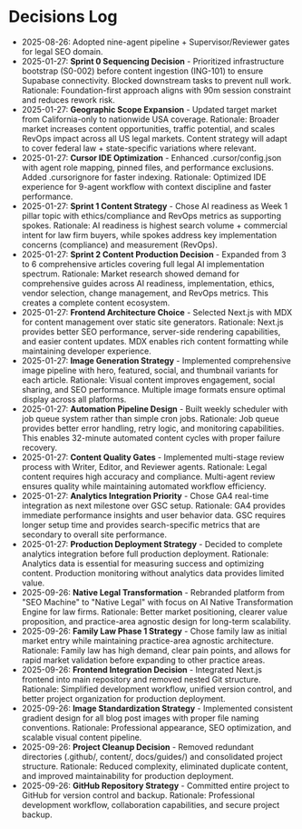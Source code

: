 # Decisions Log
- 2025-08-26: Adopted nine-agent pipeline + Supervisor/Reviewer gates for legal SEO domain.
- 2025-01-27: **Sprint 0 Sequencing Decision** - Prioritized infrastructure bootstrap (S0-002) before content ingestion (ING-101) to ensure Supabase connectivity. Blocked downstream tasks to prevent null work. Rationale: Foundation-first approach aligns with 90m session constraint and reduces rework risk.
- 2025-01-27: **Geographic Scope Expansion** - Updated target market from California-only to nationwide USA coverage. Rationale: Broader market increases content opportunities, traffic potential, and scales RevOps impact across all US legal markets. Content strategy will adapt to cover federal law + state-specific variations where relevant.
- 2025-01-27: **Cursor IDE Optimization** - Enhanced .cursor/config.json with agent role mapping, pinned files, and performance exclusions. Added .cursorignore for faster indexing. Rationale: Optimized IDE experience for 9-agent workflow with context discipline and faster performance.
- 2025-01-27: **Sprint 1 Content Strategy** - Chose AI readiness as Week 1 pillar topic with ethics/compliance and RevOps metrics as supporting spokes. Rationale: AI readiness is highest search volume + commercial intent for law firm buyers, while spokes address key implementation concerns (compliance) and measurement (RevOps).
- 2025-01-27: **Sprint 2 Content Production Decision** - Expanded from 3 to 6 comprehensive articles covering full legal AI implementation spectrum. Rationale: Market research showed demand for comprehensive guides across AI readiness, implementation, ethics, vendor selection, change management, and RevOps metrics. This creates a complete content ecosystem.
- 2025-01-27: **Frontend Architecture Choice** - Selected Next.js with MDX for content management over static site generators. Rationale: Next.js provides better SEO performance, server-side rendering capabilities, and easier content updates. MDX enables rich content formatting while maintaining developer experience.
- 2025-01-27: **Image Generation Strategy** - Implemented comprehensive image pipeline with hero, featured, social, and thumbnail variants for each article. Rationale: Visual content improves engagement, social sharing, and SEO performance. Multiple image formats ensure optimal display across all platforms.
- 2025-01-27: **Automation Pipeline Design** - Built weekly scheduler with job queue system rather than simple cron jobs. Rationale: Job queue provides better error handling, retry logic, and monitoring capabilities. This enables 32-minute automated content cycles with proper failure recovery.
- 2025-01-27: **Content Quality Gates** - Implemented multi-stage review process with Writer, Editor, and Reviewer agents. Rationale: Legal content requires high accuracy and compliance. Multi-agent review ensures quality while maintaining automated workflow efficiency.
- 2025-01-27: **Analytics Integration Priority** - Chose GA4 real-time integration as next milestone over GSC setup. Rationale: GA4 provides immediate performance insights and user behavior data. GSC requires longer setup time and provides search-specific metrics that are secondary to overall site performance.
- 2025-01-27: **Production Deployment Strategy** - Decided to complete analytics integration before full production deployment. Rationale: Analytics data is essential for measuring success and optimizing content. Production monitoring without analytics data provides limited value.
- 2025-09-26: **Native Legal Transformation** - Rebranded platform from "SEO Machine" to "Native Legal" with focus on AI Native Transformation Engine for law firms. Rationale: Better market positioning, clearer value proposition, and practice-area agnostic design for long-term scalability.
- 2025-09-26: **Family Law Phase 1 Strategy** - Chose family law as initial market entry while maintaining practice-area agnostic architecture. Rationale: Family law has high demand, clear pain points, and allows for rapid market validation before expanding to other practice areas.
- 2025-09-26: **Frontend Integration Decision** - Integrated Next.js frontend into main repository and removed nested Git structure. Rationale: Simplified development workflow, unified version control, and better project organization for production deployment.
- 2025-09-26: **Image Standardization Strategy** - Implemented consistent gradient design for all blog post images with proper file naming conventions. Rationale: Professional appearance, SEO optimization, and scalable visual content pipeline.
- 2025-09-26: **Project Cleanup Decision** - Removed redundant directories (.github/, content/, docs/guides/) and consolidated project structure. Rationale: Reduced complexity, eliminated duplicate content, and improved maintainability for production deployment.
- 2025-09-26: **GitHub Repository Strategy** - Committed entire project to GitHub for version control and backup. Rationale: Professional development workflow, collaboration capabilities, and secure project backup.
